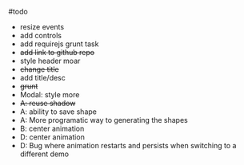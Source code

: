 #todo
* resize events
* add controls
* add requirejs grunt task
* ~~add link to github repo~~
* style header moar
* ~~change title~~
* add title/desc
* ~~grunt~~
* Modal: style more
* ~~A: reuse shadow~~
* A: ability to save shape
* A: More programatic way to generating the shapes
* B: center animation
* D: center animation
* D: Bug where animation restarts and persists when switching to a different demo
